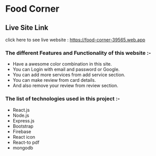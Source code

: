 # **Food Corner**
## **Live Site Link**
click here to see live website : https://food-corner-39565.web.app

### **The different Features and Functionality of this website :-**
- Have a awesome color combination in this site.
- You can Login with email and password or Google.
- You can add more services from add service section.
- You can make review from card details.
- And also remove your review from review section.

### **The list of technologies used in this project :-**
- React.js
- Node.js
- Express.js
- Bootstrap
- Firebase
- React icon
- React-to pdf
- mongodb